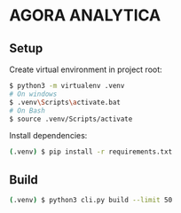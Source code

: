 # AGORA ANALYTICA

## Setup
Create virtual environment in project root:
```bash
$ python3 -m virtualenv .venv
# On windows
$ .venv\Scripts\activate.bat
# On Bash
$ source .venv/Scripts/activate
```

Install dependencies:
```bash
(.venv) $ pip install -r requirements.txt
```

## Build
```bash
(.venv) $ python3 cli.py build --limit 50
```
